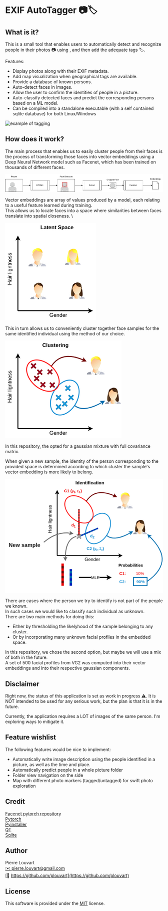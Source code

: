 # EXIF AutoTagger 📷🏷️

## What is it?

This is a small tool that enables users to automatically detect and recognize people in their photos 📷 using , and then add the adequate tags 🏷️.

Features:

- Display photos along with their EXIF metadata.
- Add map visualization when geographical tags are available.
- Provide a database of known persons.
- Auto-detect faces in images.
- Allow the user to confirm the identities of people in a picture.
- Auto-classify detected faces and predict the corresponding persons based on a ML model.
- Can be compiled into a standalone executable (with a self contained sqlite database) for both Linux/Windows

![example of tagging](doc/face_recognition.gif)


## How does it work?

The main process that enables us to easily cluster people from their faces is the process of transforming those faces into vector embeddings using a Deep Neural Network model such as Facenet, which has been trained on thousands of different faces.

![embedding vector transformation](doc/flowchart.drawio.png)

Vector embeddings are array of values produced by a model, each relating to a useful feature learned during training. \
This allows us to locate faces into a space where similarities between faces translate into spatial closeness. \

![Example of embedding space](doc/embeddings_space.drawio.png)

This in turn allows us to conveniently cluster together face samples for the same identified individual using the method of our choice.

![Example of embedding space](doc/embeddings_clustering.drawio.png)

In this repository, the opted for a gaussian mixture with full covariance matrix.

When given a new sample, the identity of the person corresponding to the provided space is determined according to which cluster the sample's vector embedding is more likely to belong.

![Example of embedding space](doc/embeddings_identification.drawio.png)

There are cases where the person we try to identify is not part of the people we known. \
In such cases we would like to classify such individual as unknown. \
There are two main methods for doing this:

- Either by thresholding the likelyhood of the sample belonging to any cluster.
- Or by incorporating many unknown facial profiles in the embedded space.

In this repository, we chose the second option, but maybe we will use a mix of both in the future. \
A set of 500 facial profiles from VG2 was computed into their vector embeddings and into their respective gaussian components.  


## Disclaimer

Right now, the status of this application is set as work in progress ⚠️.
It is NOT intended to be used for any serious work, but the plan is that it is in the future.

Currently, the application requires a LOT of images of the same person. I'm exploring ways to mitigate it.

## Feature wishlist

The following features would be nice to implement:

- Automatically write image description using the people identified in a picture, as well as the time and place.
- Automatically predict people in a whole picture folder
- Folder view navigation on the side
- Map with different photo markers (tagged/untagged) for swift photo exploration


## Credit

[Facenet pytorch repository](https://github.com/timesler/facenet-pytorch) \
[Pytorch](https://github.com/pytorch/pytorch) \
[Pyinstaller](https://github.com/pyinstaller/pyinstaller) \
[QT](https://github.com/qt) \
[Sqlite](https://sqlite.org/index.html)

## Author

Pierre Louvart \
[✉️ pierre.louvart@gmail.com](pierre.louvart@gmail.com) \
[🐙 https://github.com/plouvart](https://github.com/plouvart)

## License

This software is provided under the [MIT](https://opensource.org/license/mit/) license.
